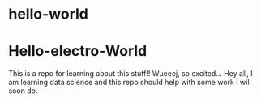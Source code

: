 # hello-world
Hello-electro-World
===================

This is a repo for learning about this stuff!! Wueeej, so excited...
Hey all, I am learning data science and this repo should help with some work I will soon do.
